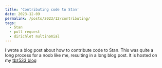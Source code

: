 ```yaml
---
title: 'Contributing code to Stan'
date: 2023-12-09
permalink: /posts/2023/12/contributing/
tags:
  - Stan
  - pull request
  - dirichlet multinomial
---
```


I wrote a blog post about how to contribute code to Stan.
This was quite a long process for a noob like me, resulting in a long blog post.
It is hosted on my [tbz533 blog](https://tbz533.blogspot.com/2023/12/contributing-code-to-stan.html)

